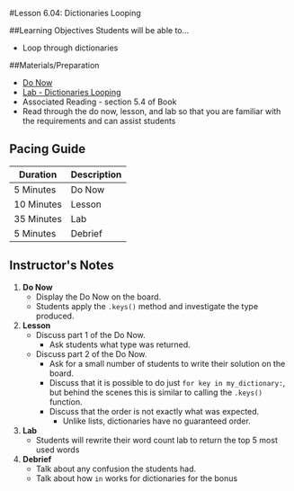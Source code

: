 #Lesson 6.04: Dictionaries Looping

##Learning Objectives
Students will be able to...

* Loop through dictionaries 

##Materials/Preparation
* [Do Now]
* [Lab - Dictionaries Looping]
* Associated Reading - section 5.4 of Book
*  Read through the do now, lesson, and lab so that you are familiar with the requirements and can assist students

## Pacing Guide
| **Duration**   | **Description** |
| ---------- | ----------- |
| 5 Minutes  | Do Now      |
| 10 Minutes | Lesson      |
| 35 Minutes | Lab         |
| 5 Minutes | Debrief     |

## Instructor's Notes

1. **Do Now**
    * Display the Do Now on the board.
    * Students apply the `.keys()` method and investigate the type produced.
2. **Lesson**
	* Discuss part 1 of the Do Now.
		* Ask students what type was returned.  
	* Discuss part 2 of the Do Now. 
		* Ask for a small number of students to write their solution on the board. 
		* Discuss that it is possible to do just `for key in my_dictionary:`, but behind the scenes this is similar to calling the `.keys()` function. 
		* Discuss that the order is not exactly what was expected. 
		    * Unlike lists, dictionaries have no guaranteed order.
3. **Lab**	
	* Students will rewrite their word count lab to return the top 5 most used words 
4. **Debrief**
	* Talk about any confusion the students had. 
	* Talk about how `in` works for dictionaries for the bonus



[Do Now]: do_now.md
[Lab - Dictionaries Looping]: lab.md